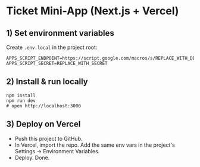 # Ticket Mini-App (Next.js + Vercel)

## 1) Set environment variables
Create `.env.local` in the project root:
```
APPS_SCRIPT_ENDPOINT=https://script.google.com/macros/s/REPLACE_WITH_DEPLOYMENT_ID/exec
APPS_SCRIPT_SECRET=REPLACE_WITH_SECRET
```

## 2) Install & run locally
```
npm install
npm run dev
# open http://localhost:3000
```

## 3) Deploy on Vercel
- Push this project to GitHub.
- In Vercel, import the repo. Add the same env vars in the project's Settings → Environment Variables.
- Deploy. Done.
